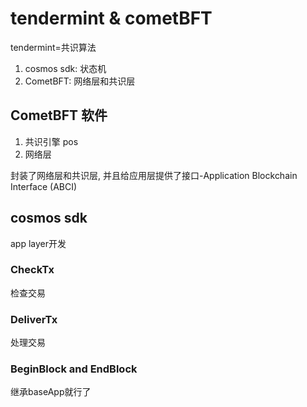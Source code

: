 # tendermint & cometBFT

tendermint=共识算法

1. cosmos sdk: 状态机
2. CometBFT: 网络层和共识层

## CometBFT 软件

1. 共识引擎 pos
2. 网络层

封装了网络层和共识层, 并且给应用层提供了接口-Application Blockchain Interface (ABCI)

## cosmos sdk
app layer开发
### CheckTx
检查交易
### DeliverTx
处理交易
### BeginBlock and EndBlock

继承baseApp就行了